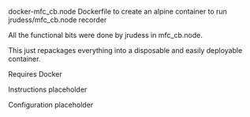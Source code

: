 docker-mfc_cb.node
Dockerfile to create an alpine container to run jrudess/mfc_cb.node recorder

All the functional bits were done by jrudess in mfc_cb.node.

This just repackages everything into a disposable and easily deployable container.

Requires
Docker

Instructions
placeholder

Configuration
placeholder
